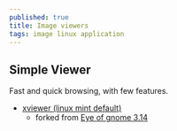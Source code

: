 ```yaml
---
published: true
title: Image viewers
tags: image linux application
---
```

## Simple Viewer

Fast and quick browsing, with few features.

- [xviewer (linux mint default)](https://github.com/linuxmint/xviewer)
	- forked from [Eye of gnome 3.14](https://projects-old.gnome.org/eog/)
    

